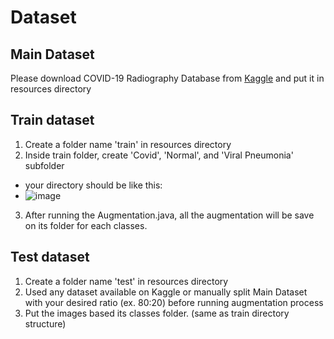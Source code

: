 # Dataset
## Main Dataset
Please download COVID-19 Radiography Database from [Kaggle](https://www.kaggle.com/tawsifurrahman/covid19-radiography-database) and put it in resources directory

## Train dataset
1. Create a folder name 'train' in resources directory
2. Inside train folder, create 'Covid', 'Normal', and 'Viral Pneumonia' subfolder
  - your directory should be like this:
  - ![image](https://user-images.githubusercontent.com/71433574/126577942-ee1a64e6-658a-4c52-a415-1e5ee4170e7d.png)
3. After running the Augmentation.java, all the augmentation will be save on its folder for each classes.

## Test dataset
1. Create a folder name 'test' in resources directory
2. Used any dataset available on Kaggle or manually split Main Dataset with your desired ratio (ex. 80:20) before running augmentation process
3. Put the images based its classes folder. (same as train directory structure)

    
